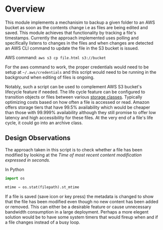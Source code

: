 # Overview

This module implements a mechanisim to backup a given folder to an AWS
bucket as soon as the contents change i.e as files are being edited
and saved. This module achieves that functionality by tracking a
file's timestamps. Currently the approach implemented uses polling and
specifically listens to changes in the files and when changes are
detected an AWS CLI command to update the file in the S3 bucket is
issued.

AWS command: `aws s3 cp file.html s3://bucket`

For the aws command to work, the proper credentials would need to be
setup at `~/.aws/credentials` and this script would need to be running
in the background when editing of files is ongoing.

Notably, such a script can be used to complement AWS S3 bucket's
lifecycle feature if needed. The life cycle feature can be configured
to transition objects or files between various [storage
classes](https://aws.amazon.com/s3/storage-classes/). Typically
optimizing costs based on how often a file is accessed or read. Amazon
offers storage tiers that have 99.5% availability which would be
cheaper than those with 99.999% availability although they still
promise to offer low latency and high accessibility for these
files. At the very end of a file's life cycle, it could go into an
archive class.

## Design Observations

The approach taken in this script is to check whether a file has been
modified by looking at the *Time of most recent content modification
expressed in seconds.*

In Python

```python
import os

mtime = os.stat(filepath).st_mtime
```

If a file is saved (save icon or key press) the metadata is changed to
show that the file has been modified even though no new content has
been added or removed. This can either be a desirable feature or cause
unnecessary bandwidth consumption in a large deployment. Perhaps a
more elegent solution would be to have some system timers that would
fireup when and if a file changes instead of a busy loop.